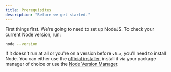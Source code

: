 ```yaml
---
title: Prerequisites
description: "Before we get started."
---
```


First things first. We're going to need to set up NodeJS. To check your current Node version, run:

```sh
node --version
```

If it doesn't run at all or you're on a version before `v6.x`, you'll need to install Node. You can either use the [official installer](https://nodejs.org/en/), install it via your package manager of choice or use the [Node Version Manager](https://github.com/creationix/nvm).
